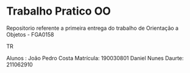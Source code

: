 # Trabalho Pratico OO

Repositorio referente a primeira entrega do trabalho de Orientação a Objetos - FGA0158


TR

Alunos : 
João Pedro Costa Matrícula: 190030801
Daniel Nunes  Daurte: 211062910
